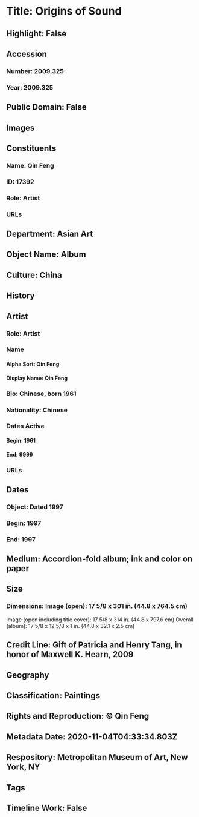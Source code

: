 # Title: Origins of Sound
## Highlight: False
## Accession
### Number: 2009.325
### Year: 2009.325
## Public Domain: False
## Images
## Constituents
### Name: Qin Feng
### ID: 17392
### Role: Artist
### URLs
## Department: Asian Art
## Object Name: Album
## Culture: China
## History
## Artist
### Role: Artist
### Name
#### Alpha Sort: Qin Feng
#### Display Name: Qin Feng
### Bio: Chinese, born 1961
### Nationality: Chinese
### Dates Active
#### Begin: 1961
#### End: 9999
### URLs
## Dates
### Object: Dated 1997
### Begin: 1997
### End: 1997
## Medium: Accordion-fold album; ink and color on paper
## Size
### Dimensions: Image (open): 17 5/8 x 301 in. (44.8 x 764.5 cm)
Image (open including title cover): 17 5/8 x 314 in. (44.8 x 797.6 cm)
Overall (album): 17 5/8 x 12 5/8 x 1 in. (44.8 x 32.1 x 2.5 cm)
## Credit Line: Gift of Patricia and Henry Tang, in honor of Maxwell K. Hearn, 2009
## Geography
## Classification: Paintings
## Rights and Reproduction: © Qin Feng
## Metadata Date: 2020-11-04T04:33:34.803Z
## Respository: Metropolitan Museum of Art, New York, NY
## Tags
## Timeline Work: False